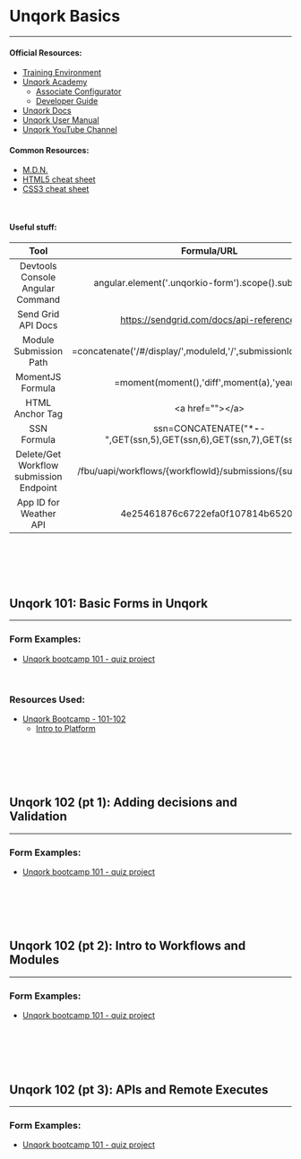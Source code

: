 
<br>

# Unqork Basics
------------------------------------------------------------------------------------------------------------------
#### Official Resources:
* [Training Environment](https://training.unqork.io)
* [Unqork Academy](https://academy.unqork.com/)
    * [Associate Configurator](https://academy.unqork.com/path/associate-configurator)
    * [Developer Guide](https://academy.unqork.com/developer-guide)
* [Unqork Docs](https://developers.unqork.io/)
* [Unqork User Manual](https://docs.unqork.io/Content/LandingPages/Landing_UserManual.htm)
* [Unqork YouTube Channel](https://www.youtube.com/channel/UC4fU3i-_WG4yDn8e2LeYgPQ)

#### Common Resources:
* [M.D.N.](https://developer.mozilla.org/en-US/)
* [HTML5 cheat sheet](https://quickref.me/html)
* [CSS3 cheat sheet](https://quickref.me/css)


<br>


#### Useful stuff:
Tool        | Formula/URL | 
:----------:|:-------------:
 Devtools Console Angular Command   |   angular.element('.unqorkio-form').scope().submission   
 Send Grid API Docs                 |   https://sendgrid.com/docs/api-reference/    
 Module Submission Path             |   =concatenate('/#/display/',moduleId,'/',submissionId,'/',moduleId    
 MomentJS Formula                   |   =moment(moment(),'diff',moment(a),'years')
 HTML Anchor Tag                    |   \<a href="">\</a>
 SSN Formula                        |   ssn=CONCATENATE("***-**-",GET(ssn,5),GET(ssn,6),GET(ssn,7),GET(ssn,8))
 Delete/Get Workflow submission Endpoint |  /fbu/uapi/workflows/{workflowId}/submissions/{submissionId}
 App ID for Weather API             |   4e25461876c6722efa0f107814b65203
 

<br>
<br>
<br>
<br>


## Unqork 101: Basic Forms in Unqork
--------------------------------------------------------------------------------------------------------------------
### Form Examples: 
* [Unqork bootcamp 101 - quiz project](https://linkhere.com)

<br>

### Resources Used:
* [Unqork Bootcamp - 101-102](https://academy.unqork.com/path/bootcamp/unqork-101-and-102)
    * [Intro to Platform](https://academy.unqork.com/path/bootcamp/unqork-101-and-102/653995)

<br>
<br>
<br>
<br>



## Unqork 102 (pt 1): Adding decisions and Validation
---
### Form Examples: 
* [Unqork bootcamp 101 - quiz project](https://linkhere.com)



<br>
<br>
<br>
<br>




## Unqork 102 (pt 2): Intro to Workflows and Modules
---
### Form Examples: 
* [Unqork bootcamp 101 - quiz project](https://linkhere.com)



<br>
<br>
<br>
<br>



## Unqork 102 (pt 3): APIs and Remote Executes
---
### Form Examples: 
* [Unqork bootcamp 101 - quiz project](https://linkhere.com)



<br>
<br>
<br>
<br>
